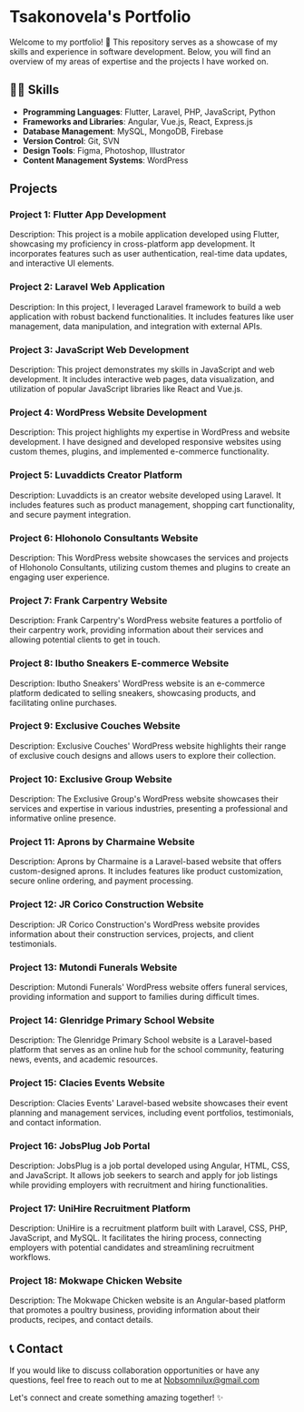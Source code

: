 </div>

# Tsakonovela's Portfolio

Welcome to my portfolio! 🚀 This repository serves as a showcase of my skills and experience in software development. Below, you will find an overview of my areas of expertise and the projects I have worked on.

## 👨‍💻 Skills

- **Programming Languages**: Flutter, Laravel, PHP, JavaScript, Python
- **Frameworks and Libraries**: Angular, Vue.js, React, Express.js
- **Database Management**: MySQL, MongoDB, Firebase
- **Version Control**: Git, SVN
- **Design Tools**: Figma, Photoshop, Illustrator
- **Content Management Systems**: WordPress

## Projects

### Project 1: Flutter App Development

Description: This project is a mobile application developed using Flutter, showcasing my proficiency in cross-platform app development. It incorporates features such as user authentication, real-time data updates, and interactive UI elements.

### Project 2: Laravel Web Application

Description: In this project, I leveraged Laravel framework to build a web application with robust backend functionalities. It includes features like user management, data manipulation, and integration with external APIs.

### Project 3: JavaScript Web Development

Description: This project demonstrates my skills in JavaScript and web development. It includes interactive web pages, data visualization, and utilization of popular JavaScript libraries like React and Vue.js.

### Project 4: WordPress Website Development

Description: This project highlights my expertise in WordPress and website development. I have designed and developed responsive websites using custom themes, plugins, and implemented e-commerce functionality.

### Project 5: Luvaddicts Creator Platform

Description: Luvaddicts is an creator website developed using Laravel. It includes features such as product management, shopping cart functionality, and secure payment integration.

### Project 6: Hlohonolo Consultants Website

Description: This WordPress website showcases the services and projects of Hlohonolo Consultants, utilizing custom themes and plugins to create an engaging user experience.

### Project 7: Frank Carpentry Website

Description: Frank Carpentry's WordPress website features a portfolio of their carpentry work, providing information about their services and allowing potential clients to get in touch.

### Project 8: Ibutho Sneakers E-commerce Website

Description: Ibutho Sneakers' WordPress website is an e-commerce platform dedicated to selling sneakers, showcasing products, and facilitating online purchases.

### Project 9: Exclusive Couches Website

Description: Exclusive Couches' WordPress website highlights their range of exclusive couch designs and allows users to explore their collection.

### Project 10: Exclusive Group Website

Description: The Exclusive Group's WordPress website showcases their services and expertise in various industries, presenting a professional and informative online presence.

### Project 11: Aprons by Charmaine Website

Description: Aprons by Charmaine is a Laravel-based website that offers custom-designed aprons. It includes features like product customization, secure online ordering, and payment processing.

### Project 12: JR Corico Construction Website

Description: JR Corico Construction's WordPress website provides information about their construction services, projects, and client testimonials.

### Project 13: Mutondi Funerals Website

Description: Mutondi Funerals' WordPress website offers funeral services, providing information and support to families during difficult times.

### Project 14: Glenridge Primary School Website

Description: The Glenridge Primary School website is a Laravel-based platform that serves as an online hub for the school community, featuring news, events, and academic resources.

### Project 15: Clacies Events Website

Description: Clacies Events' Laravel-based website showcases their event planning and management services, including event portfolios, testimonials, and contact information.

### Project 16: JobsPlug Job Portal

Description: JobsPlug is a job portal developed using Angular, HTML, CSS, and JavaScript. It allows job seekers to search and apply for job listings while providing employers with recruitment and hiring functionalities.

### Project 17: UniHire Recruitment Platform

Description: UniHire is a recruitment platform built with Laravel, CSS, PHP, JavaScript, and MySQL. It facilitates the hiring process, connecting employers with potential candidates and streamlining recruitment workflows.

### Project 18: Mokwape Chicken Website

Description: The Mokwape Chicken website is an Angular-based platform that promotes a poultry business, providing information about their products, recipes, and contact details.

## 📞 Contact

If you would like to discuss collaboration opportunities or have any questions, feel free to reach out to me at Nobsomnilux@gmail.com

Let's connect and create something amazing together! ✨

</div>
